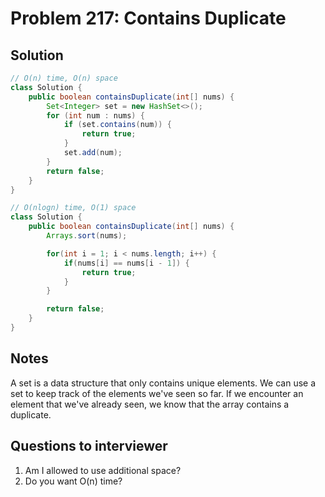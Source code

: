 # Problem 217: Contains Duplicate

## Solution

```java
// O(n) time, O(n) space
class Solution {
    public boolean containsDuplicate(int[] nums) {
        Set<Integer> set = new HashSet<>();
        for (int num : nums) {
            if (set.contains(num)) {
                return true;
            }
            set.add(num);
        }
        return false;
    }
}

// O(nlogn) time, O(1) space
class Solution {
    public boolean containsDuplicate(int[] nums) {
        Arrays.sort(nums);

        for(int i = 1; i < nums.length; i++) {
            if(nums[i] == nums[i - 1]) {
                return true;
            }
        }

        return false;
    }
}
```

## Notes

A set is a data structure that only contains unique elements. We can use a set to keep track of the elements we've seen so far. If we encounter an element that we've already seen, we know that the array contains a duplicate.

## Questions to interviewer

1. Am I allowed to use additional space?
2. Do you want O(n) time?
